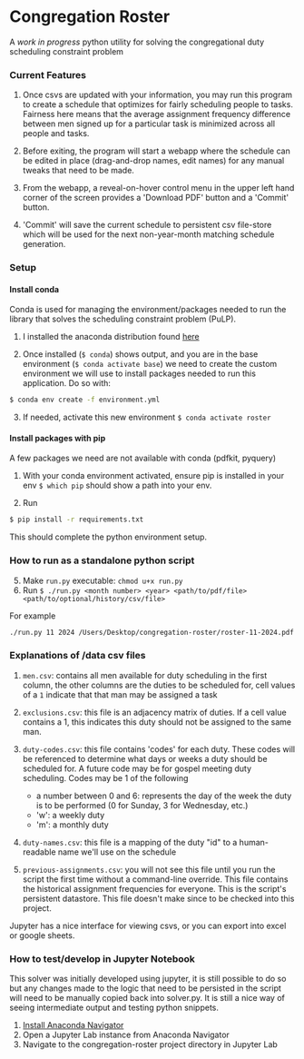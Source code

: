 # Congregation Roster

A _work in progress_ python utility for solving the congregational duty scheduling constraint problem

### Current Features

1. Once csvs are updated with your information, you may run this program to create a schedule that optimizes for fairly scheduling people to tasks. Fairness here means that the average assignment frequency difference between men signed up for a particular task is minimized across all people and tasks.

2. Before exiting, the program will start a webapp where the schedule can be edited in place (drag-and-drop names, edit names) for any manual tweaks that need to be made.

3. From the webapp, a reveal-on-hover control menu in the upper left hand corner of the screen provides a 'Download PDF' button and a 'Commit' button.

4. 'Commit' will save the current schedule to persistent csv file-store which will be used for the next non-year-month matching schedule generation.

### Setup

#### Install conda

Conda is used for managing the environment/packages needed to run the library that solves the scheduling constraint problem (PuLP).

1. I installed the anaconda distribution found [here](https://conda.io/projects/conda/en/latest/user-guide/install/index.html)

2. Once installed (`$ conda`) shows output, and you are in the base environment (`$ conda activate base`) we need to create the custom environment we will use to install packages needed to run this application. Do so with:

```sh
$ conda env create -f environment.yml
```

3. If needed, activate this new environment `$ conda activate roster`

#### Install packages with pip

A few packages we need are not available with conda (pdfkit, pyquery)

1. With your conda environment activated, ensure pip is installed in your env `$ which pip` should show a path into your env.

2. Run

```sh
$ pip install -r requirements.txt
```

This should complete the python environment setup.

### How to run as a standalone python script

5. Make `run.py` executable: `chmod u+x run.py`
6. Run `$ ./run.py <month number> <year> <path/to/pdf/file> <path/to/optional/history/csv/file>`

For example

```sh
./run.py 11 2024 /Users/Desktop/congregation-roster/roster-11-2024.pdf previous-assignments-test.csv
```

### Explanations of /data csv files

1. `men.csv`: contains all men available for duty scheduling in the first column, the other columns are the duties to be scheduled for, cell values of a `1` indicate that that man may be assigned a task

2. `exclusions.csv`: this file is an adjacency matrix of duties. If a cell value contains a 1, this indicates this duty should not be assigned to the same man.

3. `duty-codes.csv`: this file contains 'codes' for each duty. These codes will be referenced to determine what days or weeks a duty should be scheduled for. A future code may be for gospel meeting duty scheduling. Codes may be 1 of the following

   - a number between 0 and 6: represents the day of the week the duty is to be performed (0 for Sunday, 3 for Wednesday, etc.)
   - 'w': a weekly duty
   - 'm': a monthly duty

4. `duty-names.csv`: this file is a mapping of the duty "id" to a human-readable name we'll use on the schedule

5. `previous-assignments.csv`: you will not see this file until you run the script the first time without a command-line override. This file contains the historical assignment frequencies for everyone. This is the script's persistent datastore. This file doesn't make since to be checked into this project.

Jupyter has a nice interface for viewing csvs, or you can export into excel or google sheets.

### How to test/develop in Jupyter Notebook

This solver was initially developed using jupyter, it is still possible to do so but any changes made to the logic that need to be persisted in the script will need to be manually copied back into solver.py. It is still a nice way of seeing intermediate output and testing python snippets.

1. [Install Anaconda Navigator](https://docs.anaconda.com/free/navigator/install/)
2. Open a Jupyter Lab instance from Anaconda Navigator
3. Navigate to the congregation-roster project directory in Jupyter Lab
